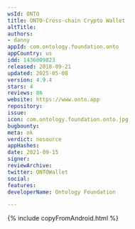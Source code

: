 ```yaml
---
wsId: ONTO
title: ONTO-Cross-chain Crypto Wallet
altTitle: 
authors:
- danny
appId: com.ontology.foundation.onto
appCountry: us
idd: 1436009823
released: 2018-09-21
updated: 2025-05-08
version: 4.9.4
stars: 4
reviews: 86
website: https://www.onto.app
repository: 
issue: 
icon: com.ontology.foundation.onto.jpg
bugbounty: 
meta: ok
verdict: nosource
appHashes: 
date: 2021-09-15
signer: 
reviewArchive: 
twitter: ONTOWallet
social: 
features: 
developerName: Ontology Foundation

---
```


{% include copyFromAndroid.html %}